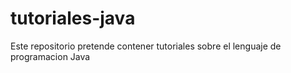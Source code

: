 # tutoriales-java
Este repositorio pretende contener tutoriales sobre el lenguaje de programacion Java
